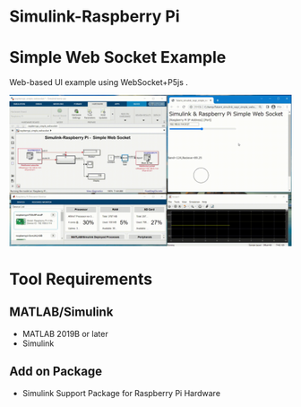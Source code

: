 # Simulink-Raspberry Pi 
# Simple Web Socket Example
Web-based UI example using WebSocket+P5js .  

![SimulinkRaspoWebSocketDemo](img/simulink_raspi_websocket.gif)

# Tool Requirements
## MATLAB/Simulink
- MATLAB 2019B or later
- Simulink
## Add on Package
- Simulink Support Package for Raspberry Pi Hardware

